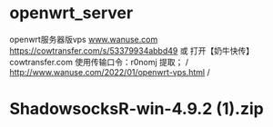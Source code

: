 # openwrt_server
openwrt服务器版vps
www.wanuse.com
https://cowtransfer.com/s/53379934abbd49
 或 打开【奶牛快传】cowtransfer.com 
使用传输口令：r0nomj 提取； / 
http://www.wanuse.com/2022/01/openwrt-vps.html /
# ShadowsocksR-win-4.9.2 (1).zip
